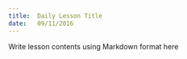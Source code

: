 ```yaml
---
title:  Daily Lesson Title
date:   09/11/2016
---
```


Write lesson contents using Markdown format here